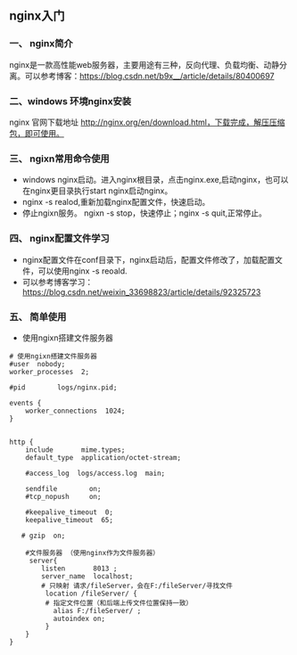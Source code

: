 ## nginx入门

### 一、 nginx简介

nginx是一款高性能web服务器，主要用途有三种，反向代理、负载均衡、动静分离。可以参考博客：https://blog.csdn.net/b9x__/article/details/80400697

### 二、windows 环境nginx安装

nginx 官网下载地址 http://nginx.org/en/download.html，下载完成，解压压缩包，即可使用。

### 三、 ngixn常用命令使用

* windows nginx启动。进入nginx根目录，点击nginx.exe,启动nginx，也可以在nginx更目录执行start nginx启动nginx。
* nginx -s realod,重新加载nginx配置文件，快速启动。
* 停止ngixn服务。 ngixn  -s  stop，快速停止；nginx -s quit,正常停止。

### 四、 nginx配置文件学习

* nginx配置文件在conf目录下，nginx启动后，配置文件修改了，加载配置文件，可以使用nginx  -s reoald.
* 可以参考博客学习：https://blog.csdn.net/weixin_33698823/article/details/92325723



### 五、 简单使用

* 使用ngixn搭建文件服务器

```
# 使用ngixn搭建文件服务器
#user  nobody;
worker_processes  2;

#pid        logs/nginx.pid;

events {
    worker_connections  1024;
}


http {
    include       mime.types;
    default_type  application/octet-stream;

    #access_log  logs/access.log  main;

    sendfile        on;
    #tcp_nopush     on;

    #keepalive_timeout  0;
    keepalive_timeout  65;

   # gzip  on;

    #文件服务器 （使用nginx作为文件服务器）
     server{
        listen       8013 ;
		server_name  localhost;
		# 只映射 请求/fileServer，会在F:/fileServer/寻找文件
		 location /fileServer/ {
		 # 指定文件位置（和后端上传文件位置保持一致）
		   alias F:/fileServer/ ;
		   autoindex on;
		 }
    }
}

```



